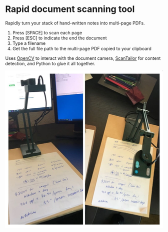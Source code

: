 # Rapid document scanning tool

Rapidly turn your stack of hand-written notes into multi-page PDFs.

1. Press [SPACE] to scan each page
2. Press [ESC] to indicate the end the document
3. Type a filename
4. Get the full file path to the multi-page PDF copied to your clipboard

Uses [OpenCV](https://docs.opencv.org/master/d6/d00/tutorial_py_root.html) to interact with the document camera, [ScanTailor](https://scantailor.org/) for content detection, and Python to glue it all together.

![My desktop document camera, an IPEVO V4K](my-desktop-document-camera.jpg)